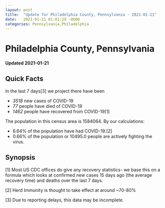 ```yaml
---
layout: post
title:  "Update for Philadelphia County, Pennsylvania - 2021-01-21"
date:   2021-01-21 01:01:29 -0600
categories: Pennsylvania,Philadelphia
---
```


# Philadelphia County, Pennsylvania
#### Updated 2021-01-21

## Quick Facts

In the last 7 days[3] we project there have been
- *3518* new cases of COVID-19
- *77* people have died of COVID-19
- *1462* people have recovered from COVID-19[1]

The population in this census area is 1584064. By our calculations:
- 6.64% of the population have had COVID-19.[2]
- 0.66% of the population or 10495.0 people are actively fighting the virus.

## Synopsis




[1] Most US CDC offices do give any recovery statistics- we base this on a formula which looks at confirmed new cases
15 days ago (the average recovery time) and deaths over the last 7 days.

[2] Herd Immunity is thought to take effect at around ~70-80%

[3] Due to reporting delays, this data may be incomplete.
 
    